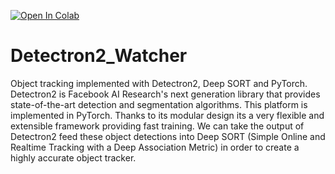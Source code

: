 [![Open In Colab](https://colab.research.google.com/assets/colab-badge.svg)](https://colab.research.google.com/github/Mahmoudi1993/Detectron2_Watcher/blob/main/Project_Real_Time_People_Counting_Using_Detectron2.ipynb)

# Detectron2_Watcher
Object tracking implemented with Detectron2, Deep SORT and PyTorch. Detectron2 is Facebook AI Research's next generation library that provides state-of-the-art detection and segmentation algorithms. This platform is implemented in PyTorch. Thanks to its modular design its a very flexible and extensible framework providing fast training. We can take the output of Detectron2 feed these object detections into Deep SORT (Simple Online and Realtime Tracking with a Deep Association Metric) in order to create a highly accurate object tracker.

